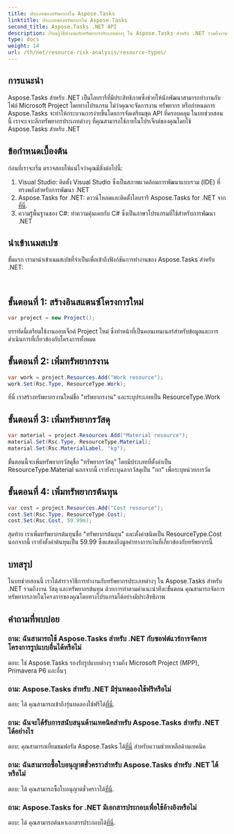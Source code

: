 ```yaml
---
title: ประเภทของทรัพยากรใน Aspose.Tasks
linktitle: ประเภทของทรัพยากรใน Aspose.Tasks
second_title: Aspose.Tasks .NET API
description: เรียนรู้วิธีทำงานกับทรัพยากรประเภทต่างๆ ใน Aspose.Tasks สำหรับ .NET รวมถึงงาน วัสดุ และทรัพยากรต้นทุน ผ่านบทช่วยสอนทีละขั้นตอน
type: docs
weight: 14
url: /th/net/resource-risk-analysis/resource-types/
---
```

## การแนะนำ
Aspose.Tasks สำหรับ .NET เป็นไลบรารีที่มีประสิทธิภาพซึ่งช่วยให้นักพัฒนาสามารถทำงานกับไฟล์ Microsoft Project โดยทางโปรแกรม ไม่ว่าคุณจะจัดการงาน ทรัพยากร หรือกำหนดการ Aspose.Tasks จะทำให้กระบวนการง่ายขึ้นโดยการจัดเตรียมชุด API ที่ครอบคลุม ในบทช่วยสอนนี้ เราจะเจาะลึกทรัพยากรประเภทต่างๆ ที่คุณสามารถใช้ภายในโปรเจ็กต์ของคุณโดยใช้ Aspose.Tasks สำหรับ .NET
## ข้อกำหนดเบื้องต้น
ก่อนที่เราจะเริ่ม ตรวจสอบให้แน่ใจว่าคุณมีสิ่งต่อไปนี้:
1. Visual Studio: ติดตั้ง Visual Studio ซึ่งเป็นสภาพแวดล้อมการพัฒนาแบบรวม (IDE) ที่ทรงพลังสำหรับการพัฒนา .NET
2.  Aspose.Tasks for .NET: ดาวน์โหลดและติดตั้งไลบรารี Aspose.Tasks for .NET จาก[ที่นี่](https://releases.aspose.com/tasks/net/).
3. ความรู้พื้นฐานของ C#: ทำความคุ้นเคยกับ C# ซึ่งเป็นภาษาโปรแกรมที่ใช้สำหรับการพัฒนา .NET

## นำเข้าเนมสเปซ
ขั้นแรก เรามานำเข้าเนมสเปซที่จำเป็นเพื่อเข้าถึงฟังก์ชันการทำงานของ Aspose.Tasks สำหรับ .NET:
```csharp
    
```

## ขั้นตอนที่ 1: สร้างอินสแตนซ์โครงการใหม่
```csharp
var project = new Project();
```
บรรทัดนี้เตรียมใช้งานออบเจ็กต์ Project ใหม่ ซึ่งทำหน้าที่เป็นคอนเทนเนอร์สำหรับข้อมูลและการดำเนินการที่เกี่ยวข้องกับโครงการทั้งหมด
## ขั้นตอนที่ 2: เพิ่มทรัพยากรงาน
```csharp
var work = project.Resources.Add("Work resource");
work.Set(Rsc.Type, ResourceType.Work);
```
ที่นี่ เราสร้างทรัพยากรงานใหม่ชื่อ "ทรัพยากรงาน" และระบุประเภทเป็น ResourceType.Work
## ขั้นตอนที่ 3: เพิ่มทรัพยากรวัสดุ
```csharp
var material = project.Resources.Add("Material resource");
material.Set(Rsc.Type, ResourceType.Material);
material.Set(Rsc.MaterialLabel, "kg");
```
ขั้นตอนนี้จะเพิ่มทรัพยากรวัสดุชื่อ "ทรัพยากรวัสดุ" โดยมีประเภทที่ตั้งค่าเป็น ResourceType.Material นอกจากนี้ เรายังระบุฉลากวัสดุเป็น "กก" เพื่อระบุหน่วยการวัด
## ขั้นตอนที่ 4: เพิ่มทรัพยากรต้นทุน
```csharp
var cost = project.Resources.Add("Cost resource");
cost.Set(Rsc.Type, ResourceType.Cost);
cost.Set(Rsc.Cost, 59.99m);
```
สุดท้าย เราเพิ่มทรัพยากรต้นทุนชื่อ "ทรัพยากรต้นทุน" และตั้งค่าชนิดเป็น ResourceType.Cost นอกจากนี้ เรายังตั้งค่าต้นทุนเป็น 59.99 ซึ่งแสดงถึงมูลค่าทางการเงินที่เกี่ยวข้องกับทรัพยากรนี้

## บทสรุป
ในบทช่วยสอนนี้ เราได้สำรวจวิธีการทำงานกับทรัพยากรประเภทต่างๆ ใน Aspose.Tasks สำหรับ .NET รวมถึงงาน วัสดุ และทรัพยากรต้นทุน ด้วยการทำตามคำแนะนำทีละขั้นตอน คุณสามารถจัดการทรัพยากรภายในโครงการของคุณโดยทางโปรแกรมได้อย่างมีประสิทธิภาพ
## คำถามที่พบบ่อย
### ถาม: ฉันสามารถใช้ Aspose.Tasks สำหรับ .NET กับซอฟต์แวร์การจัดการโครงการรูปแบบอื่นได้หรือไม่
ตอบ: ใช่ Aspose.Tasks รองรับรูปแบบต่างๆ รวมถึง Microsoft Project (MPP), Primavera P6 และอื่นๆ
### ถาม: Aspose.Tasks สำหรับ .NET มีรุ่นทดลองใช้ฟรีหรือไม่
 ตอบ: ได้ คุณสามารถเข้าถึงรุ่นทดลองใช้ฟรีได้[ที่นี่](https://releases.aspose.com/).
### ถาม: ฉันจะได้รับการสนับสนุนด้านเทคนิคสำหรับ Aspose.Tasks สำหรับ .NET ได้อย่างไร
 ตอบ: คุณสามารถเยี่ยมชมฟอรัม Aspose.Tasks ได้[ที่นี่](https://forum.aspose.com/c/tasks/15) สำหรับความช่วยเหลือด้านเทคนิค
### ถาม: ฉันสามารถซื้อใบอนุญาตชั่วคราวสำหรับ Aspose.Tasks สำหรับ .NET ได้หรือไม่
 ตอบ: ได้ คุณสามารถซื้อใบอนุญาตชั่วคราวได้[ที่นี่](https://purchase.aspose.com/temporary-license/).
### ถาม: Aspose.Tasks for .NET มีเอกสารประกอบเพื่อใช้อ้างอิงหรือไม่
 ตอบ: ได้ คุณสามารถค้นหาเอกสารประกอบได้[ที่นี่](https://reference.aspose.com/tasks/net/).